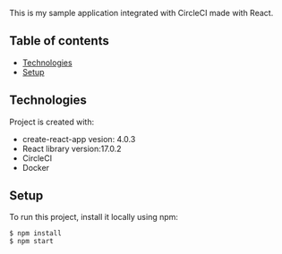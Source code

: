 This is my sample application integrated with CircleCI made with React. 

## Table of contents
* [Technologies](#technologies)
* [Setup](#setup)

	
## Technologies
Project is created with:
* create-react-app vesion: 4.0.3
* React library version:17.0.2
* CircleCI 
* Docker

	
## Setup
To run this project, install it locally using npm:

```
$ npm install
$ npm start
```